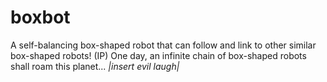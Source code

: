# boxbot
A self-balancing box-shaped robot that can follow and link to other similar box-shaped robots! (IP) One day, an infinite chain of box-shaped robots shall roam this planet... *|*insert evil laugh*|*
